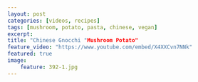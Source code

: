 ```yaml
---
layout: post
categories: [videos, recipes]
tags: [mushroom, potato, pasta, chinese, vegan]
excerpt: 
title: "Chinese Gnocchi "Mushroom Potato"
feature_video: "https://www.youtube.com/embed/X4XXCvn7NNk"
featured: true
image:
    feature: 392-1.jpg
---
```


